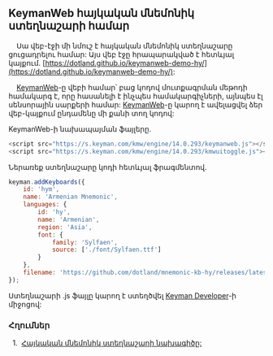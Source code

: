 ## KeymanWeb հայկական մնեմոնիկ ստեղնաշարի համար

&nbsp;&nbsp;&nbsp;&nbsp;Սա վեբ-էջի մի նմուշ է հայկական մնեմոնիկ ստեղնաշարը ցուցադրելու համար: Այս վեբ էջը հրապարակված է հետևյալ կայքում. [https://dotland.github.io/keymanweb-demo-hy/](https://dotland.github.io/keymanweb-demo-hy/):

&nbsp;&nbsp;&nbsp;&nbsp;[KeymanWeb](https://keymanweb.com/)-ը վեբի համար՝ բաց կոդով մուտքագրման մեթոդի համակարգ է, որը հասանելի է ինչպես համակարգիչների, այնպես էլ սենսորային սարքերի համար: [KeymanWeb](https://keyman.com/developer/keymanweb/)-ը կարող է ավելացվել ձեր վեբ-կայքում ընդամենը մի քանի տող կոդով:

KeymanWeb-ի նախապայման ֆայլերը.

```js
<script src="https://s.keyman.com/kmw/engine/14.0.293/keymanweb.js"></script>
<script src="https://s.keyman.com/kmw/engine/14.0.293/kmwuitoggle.js"></script>
```

Ներառեք ստեղնաշարը կոդի հետևյալ ֆրագմենտով.

```js
keyman.addKeyboards({
    id: 'hym',
    name: 'Armenian Mnemonic',
    languages: { 
        id: 'hy', 
        name: 'Armenian', 
        region: 'Asia',
        font: {
            family: 'Sylfaen',
            source: ['./font/Sylfaen.ttf']
        }
    }, 
    filename: 'https://github.com/dotland/mnemonic-kb-hy/releases/latest/download/hym.js'
});
```

Ստեղնաշարի .js ֆայլը կարող է ստեղծվել [Keyman Developer](https://keyman.com/developer/)-ի միջոցով:


### Հղումներ

<a id="1">&nbsp;&nbsp;1.&nbsp;</a>
[Հայկական մնեմոնիկ ստեղնաշարի նախագիծը:](https://github.com/dotland/mnemonic-kb-hy/blob/main/README.md) <br />

<!-- You can use the [editor on GitHub](https://github.com/dotland/keymanweb-demo-hy/edit/main/README.md) to maintain and preview the content for your website in Markdown files.

Whenever you commit to this repository, GitHub Pages will run [Jekyll](https://jekyllrb.com/) to rebuild the pages in your site, from the content in your Markdown files.

### Markdown

Markdown is a lightweight and easy-to-use syntax for styling your writing. It includes conventions for

```markdown
Syntax highlighted code block

# Header 1
## Header 2
### Header 3

- Bulleted
- List

1. Numbered
2. List

**Bold** and _Italic_ and `Code` text

[Link](url) and ![Image](src)
```

For more details see [Basic writing and formatting syntax](https://docs.github.com/en/github/writing-on-github/getting-started-with-writing-and-formatting-on-github/basic-writing-and-formatting-syntax).

### Jekyll Themes

Your Pages site will use the layout and styles from the Jekyll theme you have selected in your [repository settings](https://github.com/dotland/keymanweb-demo-hy/settings/pages). The name of this theme is saved in the Jekyll `_config.yml` configuration file.

### Support or Contact

Having trouble with Pages? Check out our [documentation](https://docs.github.com/categories/github-pages-basics/) or [contact support](https://support.github.com/contact) and we’ll help you sort it out. -->
